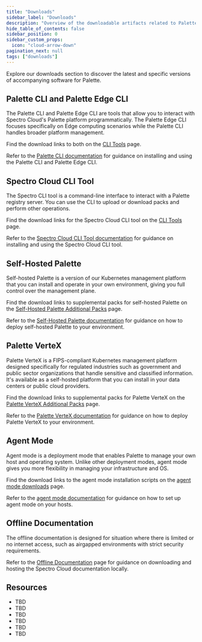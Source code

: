 ```yaml
---
title: "Downloads"
sidebar_label: "Downloads"
description: "Overview of the downloadable artifacts related to Palette and Spectro Cloud tools."
hide_table_of_contents: false
sidebar_position: 0
sidebar_custom_props:
  icon: "cloud-arrow-down"
pagination_next: null
tags: ["downloads"]
---
```


Explore our downloads section to discover the latest and specific versions of accompanying software for Palette.

## Palette CLI and Palette Edge CLI

The Palette CLI and Palette Edge CLI are tools that allow you to interact with Spectro Cloud's Palette platform
programmatically. The Palette Edge CLI focuses specifically on Edge computing scenarios while the Palette CLI handles
broader platform management.

Find the download links to both on the [CLI Tools](./cli-tools.md) page.

Refer to the [Palette CLI documentation](../automation/palette-cli/palette-cli.md) for guidance on installing and using
the Palette CLI and Palette Edge CLI.

## Spectro Cloud CLI Tool

The Spectro CLI tool is a command-line interface to interact with a Palette registry server. You can use the CLI to
upload or download packs and perform other operations.

Find the download links for the Spectro Cloud CLI tool on the [CLI Tools](./cli-tools.md) page.

Refer to the [Spectro Cloud CLI Tool documentation](../registries-and-packs/spectro-cli-reference.md) for guidance on
installing and using the Spectro Cloud CLI tool.

## Self-Hosted Palette

Self-hosted Palette is a version of our Kubernetes management platform that you can install and operate in your own
environment, giving you full control over the management plane.

Find the download links to supplemental packs for self-hosted Palette on the
[Self-Hosted Palette Additional Packs](./self-hosted-palette-supplemental-packs.md) page.

Refer to the [Self-Hosted Palette documentation](../enterprise-version/install-palette/install-palette.md) for guidance
on how to deploy self-hosted Palette to your environment.

## Palette VerteX

Palette VerteX is a FIPS-compliant Kubernetes management platform designed specifically for regulated industries such as
government and public sector organizations that handle sensitive and classified information. It's available as a
self-hosted platform that you can install in your data centers or public cloud providers.

Find the download links to supplemental packs for Palette VerteX on the
[Palette VerteX Additional Packs](./palette-vertex-supplemental-packs.md) page.

Refer to the [Palette VerteX documentation](../vertex/install-palette-vertex/install-palette-vertex.md) for guidance on
how to deploy Palette VerteX to your environment.

## Agent Mode

Agent mode is a deployment mode that enables Palette to manage your own host and operating system. Unlike other
deployment modes, agent mode gives you more flexibility in managing your infrastructure and OS.

Find the download links to the agent mode installation scripts on the [agent mode downloads](./agent-mode.md) page.

Refer to the [agent mode documentation](../deployment-modes/agent-mode/agent-mode.md) for guidance on how to set up
agent mode on your hosts.

<!-- ## CAPI Image Builder

The Cluster Application Programming Interface (CAPI) Image Builder is a tool that is used to simplify the process of creating custom operating system images for Kubernetes clusters. It helps you to create custom OS images for VMware vSphere environments in both airgapped and non-airgapped setups.

Find the download links to the CAPI Image Builder repository and files on the [CAPI Image Builder downloads](./capi-image-builder.md) page.

Refer to the [CAPI Image Builder documentation](../byoos/capi-image-builder/capi-image-builder.md) for guidance on how to use the CAPI Image Builder tool. -->

## Offline Documentation

The offline documentation is designed for situation where there is limited or no internet access, such as airgapped
environments with strict security requirements.

Refer to the [Offline Documentation](./offline-docs.md) page for guidance on downloading and hosting the Spectro Cloud
documentation locally.

## Resources

- TBD
- TBD
- TBD
- TBD
- TBD
- TBD
